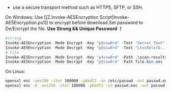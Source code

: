 - use a secure transport method such as HTTPS, SFTP, or SSH.

On Windows:
Use [[Z.Invoke-AESEncryption Script|Invoke-AESEncryption.ps1]] to encrypt before download.Set password to De/Encrypt the file.
**Use Strong && Unique Password ！**
```powershell
#string
Invoke-AESEncryption -Mode Encrypt -Key "p@ssw0rd" -Text "Secret Text"
Invoke-AESEncryption -Mode Decrypt -Key "p@ssw0rd" -Text "LtxcRelxrD..."
# File
Invoke-AESEncryption -Mode Encrypt -Key "p4ssw0rd" -Path .\scan-results.txt
Invoke-AESEncryption -Mode Decrypt -Key "p@ssw0rd" -Path file.bin.aes
```

On Linux:
```bash
openssl enc -aes256 -iter 100000 -pbkdf2 -in /etc/passwd -out passwd.enc
openssl enc -d -aes256 -iter 100000 -pbkdf2 -in passwd.enc -out passwd #-d decrypt
```
